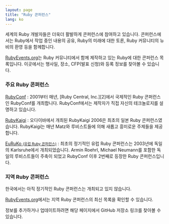```yaml
---
layout: page
title: "Ruby 콘퍼런스"
lang: ko
---
```


세계의 Ruby 개발자들은 더욱더 활발하게 콘퍼런스에 참여하고 있습니다.
콘퍼런스에서는 Ruby에서 작업 중인 내용의 공유, Ruby의 미래에 대한 토론, Ruby
커뮤니티의 뉴비의 환영 등을 함께합니다.

[RubyEvents.org][rc]는 Ruby 커뮤니티에서 함께 제작하고 있는
Ruby에 대한 콘퍼런스 목록입니다. 이곳에서는 행사일, 장소, CFP(발표 신청)와
등록 정보를 찾아볼 수 있습니다.

### 주요 Ruby 콘퍼런스

[RubyConf][1]
: 2001부터 매년, [Ruby Central, Inc.][2]에서 국제적인 Ruby 콘퍼런스인
  RubyConf를 개최합니다. RubyConf에서는 제작자가 직접 자신의 테크놀로지를 설명하고
  있습니다.

[RubyKaigi][3]
: 오다이바에서 개최된 RubyKaigi 2006은 최초의 일본 Ruby 콘퍼런스였습니다.
  RubyKaigi는 매년 Matz와 루비스트들에 의해 새롭고 흥미로운 주제들을
  제공합니다.

[EuRuKo <small>(유럽 Ruby 콘퍼런스)</small>][4]
: 최초의 정기적인 유럽 Ruby 콘퍼런스는 2003년에 독일의 Karlsruhe에서
  개최되었습니다. Armin Roehrl, Michael Neumann를 포함한 독일의 루비스트들이
  주축이 되었고 RubyConf 이후 2번째로 등장한 Ruby 콘퍼런스입니다.

### 지역 Ruby 콘퍼런스

한국에서는 아직 정기적인 Ruby 콘퍼런스는 개최되고 있지 않습니다.

[RubyEvents.org][rc]에서는 지역 Ruby 콘퍼런스의 최신 목록을 확인할 수 있습니다.

정보를 추가하거나 업데이트하려면 해당 페이지에서 GitHub 저장소 링크를 찾아볼 수 있습니다.

[rc]: https://www.rubyevents.org/
[1]: http://rubyconf.org/
[3]: http://rubykaigi.org/
[4]: http://euruko.org
